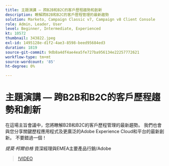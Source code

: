 ```yaml
---
title: 主題演講 — 跨B2B和B2C的客戶歷程趨勢和創新
description: 瞭解跨B2B和B2C的客戶歷程管理的最新趨勢
solution: Marketo, Campaign Classic v7, Campaign v8 Client Console
role: Admin, Leader, User
level: Beginner, Intermediate, Experienced
kt: 10572
thumbnail: 343822.jpeg
exl-id: 1495128e-d1f2-4ae3-8598-beed95684ed3
duration: 1819
source-git-commit: 9db8a4df4ae4ea5fe727ba956134e22257772621
workflow-type: tm+mt
source-wordcount: '85'
ht-degree: 0%

---
```


# 主題演講 — 跨B2B和B2C的客戶歷程趨勢和創新

在這場主旨會議中，您將瞭解B2B和B2C的客戶歷程管理的最新趨勢。 我們也會與您分享關鍵歷程應用程式及更廣泛的Adobe Experience Cloud和平台的最新創新。 不要錯過一個！

*提莫·柯爾伯格* 資深經理與EMEA主要產品行銷/Adobe

>[!VIDEO](https://video.tv.adobe.com/v/343822/?quality=12&learn=on)
